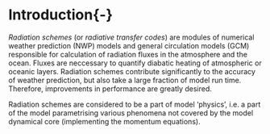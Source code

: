 Introduction{-}
============

*Radiation schemes* (or *radiative transfer codes*) are modules of numerical
weather prediction (NWP) models and general circulation models (GCM)
responsible for calculation of radiation fluxes in the atmosphere and the ocean.
Fluxes are neccessary to quantify diabatic heating of atmospheric or oceanic
layers. Radiation schemes contribute significantly to the accuracy of weather
prediction, but also take a large fraction of model run time. Therefore,
improvements in performance are greatly desired.

Radiation schemes are considered to be a part of model ‘physics’,
i.e. a part of the model parametrising various phenomena not covered by the
model dynamical core
(implementing the momentum equations).
